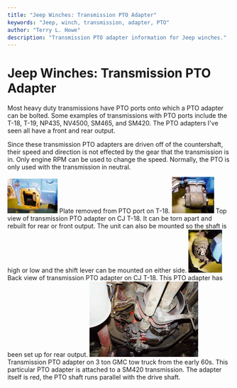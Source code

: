 ```yaml
---
title: "Jeep Winches: Transmission PTO Adapter"
keywords: "Jeep, winch, transmission, adapter, PTO"
author: "Terry L. Howe"
description: "Transmission PTO adapter information for Jeep winches."
---
```

# Jeep Winches: Transmission PTO Adapter

Most heavy duty transmissions have PTO ports onto which a PTO adapter can be bolted. Some examples of transmissions with PTO ports include the T-18, T-19, NP435, NV4500, SM465, and SM420. The PTO adapters I've seen all have a front and rear output. 

Since these transmission PTO adapters are driven off of the countershaft, their speed and direction is not effected by the gear that the transmission is in. Only engine RPM can be used to change the speed. Normally, the PTO is only used with the transmission in neutral.

[![Transmission PTO adapter](../img/winch/t18pto02_.jpg)](../img/winch/t18pto02.jpg) Plate removed from PTO port on T-18. [![Transmission PTO adapter](../img/winch/t18pto01_.jpg)](../img/winch/t18pto01.jpg) Top view of transmission PTO adapter on CJ T-18. It can be torn apart and rebuilt for rear or front output. The unit can also be mounted so the shaft is high or low and the shift lever can be mounted on either side. [![Transmission PTO adapter](../img/winch/t18pto03_.jpg)](../img/winch/t18pto03.jpg) Back view of transmission PTO adapter on CJ T-18. This PTO adapter has been set up for rear output. [![Transmission PTO adapter](../img/winch/ptotr_.jpg)](../img/winch/ptotr.jpg) Transmission PTO adapter on 3 ton GMC tow truck from the early 60s. This particular PTO adapter is attached to a SM420 transmission. The adapter itself is red, the PTO shaft runs parallel with the drive shaft.